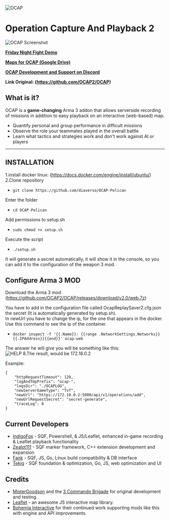 ![OCAP](https://i.imgur.com/4Z16B8J.png)

# **Operation Capture And Playback 2**

![OCAP Screenshot](https://i.imgur.com/vIVW4BD.png)

**[Friday Night Fight Demo](http://aar.fridaynightfight.org/)**

**[Maps for OCAP (Google Drive)](https://drive.google.com/drive/folders/1qtT0Fr4Dfwd48ihZNc8YN-xgxHchKoiu)**

**[OCAP Development and Support on Discord](https://discord.gg/r98bDxgZbV)**

**Link Original: (https://github.com/OCAP2/OCAP)**

## What is it?

OCAP is a **game-changing** Arma 3 addon that allows serverside recording of missions in addition to easy playback on an interactive (web-based) map.

- Quantify personal and group performance in difficult missions
- Observe the role your teammates played in the overall battle
- Learn what tactics and strategies work and don't work against AI or players

---

## **INSTALLATION**

1.install docker linux: (https://docs.docker.com/engine/install/ubuntu/)<br>
2.Clone repository
-     git clone https://github.com/diaverso/OCAP-Pelican
Enter the folder
-     cd OCAP-Pelican
Add permissions to setup.sh
-     sudo chmod +x setup.sh
Execute the script
-     ./setup.sh
It will generate a secret automatically, it will show it in the console, so you can add it to the configuration of the weapon 3 mod.

## **Configure Arma 3 MOD**
Download the Arma 3 mod<br>
(https://github.com/OCAP2/OCAP/releases/download/v2.0/web.7z)<br>

You have to add in the configuration file called OcapReplaySaver2.cfg.json the secret (It is automatically generated by setup.sh). <br>
In newUrl you have to change the ip, for the one that appears in the docker. <br>
Use this command to see the ip of the container. <br>
-     docker inspect -f '{{.Name}}: {{range .NetworkSettings.Networks}}{{.IPAddress}}{{end}}' ocap-web

The answer he will give you will be something like this:<br>
![HELP](https://imgur.com/iuuwU6K)
8.The result, would be 172.18.0.2<br>

Example: 
```
{
    "httpRequestTimeout": 120,
    "logAndTmpPrefix": "ocap-",
    "logsDir": "./OCAPLOG",
    "newServerGameType": "TvT",
    "newUrl": "https://172.18.0.2:5000/api/v1/operations/add",
    "newUrlRequestSecret": "secret-generate",
    "traceLog": 0
}
```


## Current Developers

* [IndigoFox](https://github.com/indig0fox) - SQF, Powershell, & JS/Leaflet, enhanced in-game recording & Leaflet playback functionality
* [Zealot111](https://github.com/Zealot111) - SQF marker framework, C++ extension development and expansion
* [Fank](https://github.com/Fank) - SQF, JS, Go, Linux build compatibility & DB interface
* [Tekig](https://github.com/tekig) - SQF foundation & optimization, Go, JS, web optimization and UI

## Credits

* [MisterGoodson](https://github.com/jamiegdsn) and the [3 Commando Brigade](http://www.3commandobrigade.com/) for original development and testing.
* [Leaflet](http://leafletjs.com/) - an awesome JS interactive map library.
* [Bohemia Interactive](https://www.bohemia.net/) for their continued work supporting mods like this with engine and API improvements.
